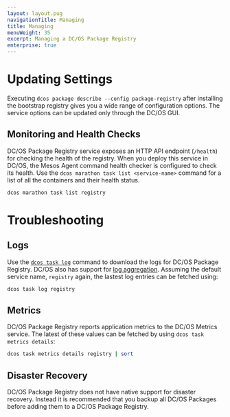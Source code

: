 ```yaml
---
layout: layout.pug
navigationTitle: Managing
title: Managing
menuWeight: 35
excerpt: Managing a DC/OS Package Registry
enterprise: true
---
```


# Updating Settings

Executing `dcos package describe --config package-registry` after installing the bootstrap registry gives you a wide range of configuration options. The service options can be updated only through the DC/OS GUI.

## Monitoring and Health Checks

DC/OS Package Registry service exposes an HTTP API endpoint (`/health`) for checking the health of the registry. When you deploy this service in DC/OS, the Mesos Agent command health checker is configured to check its health. Use the `dcos marathon task list <service-name>` command for a list of all the containers and their health status.

```bash
dcos marathon task list registry
```

# Troubleshooting

## Logs

Use the [`dcos task log`](/mesosphere/dcos/1.12/monitoring/logging/quickstart/#view-the-mesos-and-dcos-logs) command to download the logs for DC/OS Package Registry. DC/OS also has support for [log aggregation](/mesosphere/dcos/1.12/monitoring/logging/aggregating/). Assuming the default service name, `registry` again, the lastest log entries can be fetched using:

```bash
dcos task log registry
```

## Metrics

DC/OS Package Registry reports application metrics to the DC/OS Metrics service. The latest of these values can be fetched by using `dcos task metrics details`:

```bash
dcos task metrics details registry | sort
```

## Disaster Recovery

DC/OS Package Registry does not have native support for disaster recovery. Instead it is recommended that you backup all DC/OS Packages before adding them to a DC/OS Package Registry.
